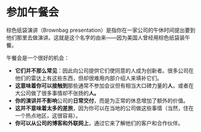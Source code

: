 # 参加午餐会

棕色纸袋演讲（Brownbag presentation）是指你在一家公司的午休时间提出要到他们那里去做演讲。这就是这个名字的由来——因为美国人曾经用棕色纸袋装午餐。

午餐会是一个很好的机会：

-   **它们并不那么常见**：因此向公司提供它们使同意的人成为创新者。很多公司在他们的雷达上有这些东西，但却很难用内部介绍人来填补它们。
-   **这意味着你可以接触到**那些通常不参加会议但有相当大口碑力量的**人**，或者在大公司做了很多事情却不张扬的**人。**
-   **你的演讲并不影响**公司的**日常交付**，而是为正常的休息增加了额外的价值。
-   **这并不意味着太多的差旅**，因为你可以在当地的公司做这些事情（当然，住在一个热点地区，这很容易）。
-   **你可以从公司的博客和外联网上**，通过它来了解他们的客户和合作伙伴。
